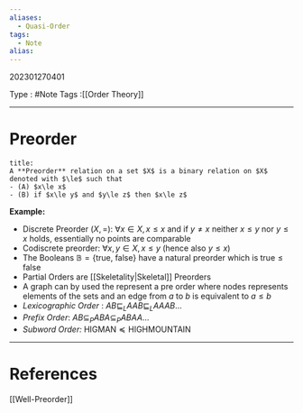 ```yaml
---
aliases:
  - Quasi-Order
tags:
  - Note
alias:
---
```

202301270401

Type : #Note
Tags :[[Order Theory]]

---
# Preorder
```ad-note
title:
A **Preorder** relation on a set $X$ is a binary relation on $X$ denoted with $\le$ such that
- (A) $x\le x$
- (B) if $x\le y$ and $y\le z$ then $x\le z$
```

**Example:**
- Discrete Preorder $(X, =)$: $\forall x\in X, x \le x$ and if $y\ne x$ neither $x\le y$ nor $y\le x$ holds, essentially no points are comparable
- Codiscrete preorder: $\forall x, y\in X, x\le y$ (hence also $y\le x$)
- The Booleans $\mathbb B=\{\text{true, false}\}$ have a natural preorder which is $\text{true}\le\text{false}$
- Partial Orders are [[Skeletality|Skeletal]] Preorders
- A graph can by used the represent a pre order where nodes represents elements of the sets and an edge from $a$ to $b$ is equivalent to $a \le b$
- *Lexicographic Order* : $AB \sqsubseteq_{L} A AB \sqsubseteq_{L} A A A B\dots$
- *Prefix Order*: $A B \subseteq_{P}  A B A \subseteq_{P} A B A A\dots$
- *Subword Order:* $\text{HIGMAN}\preceq \text{HIGHMOUNTAIN}$ 


---
# References
[[Well-Preorder]]